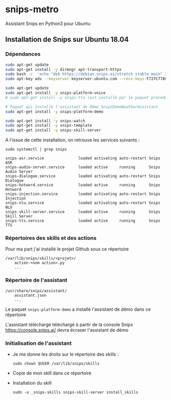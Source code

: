 # snips-metro
Assistant Snips en Python3 pour Ubuntu

## Installation de Snips sur Ubuntu 18.04

### Dépendances
```bash
sudo apt-get update
sudo apt-get install -y dirmngr apt-transport-https
sudo bash -c  'echo "deb https://debian.snips.ai/stretch stable main" > /etc/apt/sources.list.d/snips.list'
sudo apt-key adv --keyserver keyserver.ubuntu.com --recv-keys F727C778CCB0A455

sudo apt-get update
sudo apt-get install -y snips-platform-voice
# sudo apt-get install -y snips-tts (est installé par le paquet précédent)

# Paquet qui installe l'assistant de démo SnipsDemoWeatherAssistant
sudo apt-get install -y snips-platform-demo

sudo apt-get install -y snips-watch
sudo apt-get install -y snips-template
sudo apt-get install -y snips-skill-server
```
A l'issue de cette installation, on retrouve les services suivants :

    sudo systemctl | grep snips
```
snips-asr.service               loaded activating auto-restart Snips ASR
snips-audio-server.service      loaded active     running      Snips Audio Server
snips-dialogue.service          loaded activating auto-restart Snips Dialogue
snips-hotword.service           loaded active     running      Snips Hotword
snips-injection.service         loaded activating auto-restart Snips Injection
snips-nlu.service               loaded activating auto-restart Snips NLU
snips-skill-server.service      loaded active     running      Snips Skill Server
snips-tts.service               loaded active     running      Snips TTS 
```
### Répertoires des skills et des actions
Pour ma part j'ai installé le projet Github sous ce répertoire

    /var/lib/snips/skills/<projet>/
        action-<nom action>.py
        ...

### Répertoire de l'assistant 

    /usr/share/snips/assistant/
        assistant.json
        ...

Le paquet ```snips-platform-demo``` a installé l'assistant de démo dans ce répertoire

L'assistant téléchargé téléchargé à partir de la console Snips https://console.snips.ai/ devra écraser l'assistant de démo

### Initialisation de l'assistant

- Je me donne les droits sur le répertoire des skills :

    ```sudo chown $USER /var/lib/snips/skills```

- Copie de mon skill dans ce répertoire
- Installation du skill

    ```sudo -u _snips-skills snips-skill-server install_skills```



